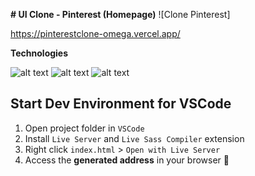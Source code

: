 
**# UI Clone - Pinterest (Homepage)**
![Clone Pinterest]

https://pinterestclone-omega.vercel.app/

**Technologies**

![alt text](https://img.shields.io/badge/HTML5-E34F26?style=for-the-badge&logo=html5&logoColor=white) ![alt text](https://img.shields.io/badge/sass-FF1493?style=for-the-badge&logo=sass&logoColor=white) ![alt text](https://img.shields.io/badge/JavaScript-F7DF1E?style=for-the-badge&logo=javascript&logoColor=black)

## Start Dev Environment for VSCode

1.  Open project folder in  `VSCode`
2.  Install  `Live Server`  and  `Live Sass Compiler`  extension
3.  Right click  `index.html`  >  `Open with Live Server`
4.  Access the  **generated address**  in your browser  🚀

